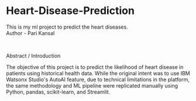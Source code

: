 # Heart-Disease-Prediction
This is my ml project to predict the heart diseases.
<br>
Author - Pari Kansal

<br>

Abstract / Introduction

The objective of this project is to predict the likelihood of heart disease in patients using historical health data. While the original intent was to use IBM Watsonx Studio's AutoAI feature, due to technical limitations in the platform, the same methodology and ML pipeline were replicated manually using Python, pandas, scikit-learn, and Streamlit.
